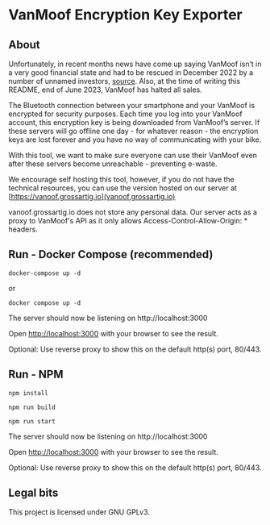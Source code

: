 # VanMoof Encryption Key Exporter

## About

Unfortunately, in recent months news have come up saying VanMoof isn’t in a very good financial state and had to be rescued in December 2022 by a number of unnamed investors, [source](https://archive.ph/ivRfD). Also, at the time of writing this README, end of June 2023, VanMoof has halted all sales. 

The Bluetooth connection between your smartphone and your VanMoof is encrypted for security purposes. Each time you log into your VanMoof account, this encryption key is being downloaded from VanMoof’s server. If these servers will go offline one day - for whatever reason - the encryption keys are lost forever and you have no way of communicating with your bike.

With this tool, we want to make sure everyone can use their VanMoof even after these servers become unreachable - preventing e-waste.

We encourage self hosting this tool, however, if you do not have the technical resources, you can use the version hosted on our server at [https://vanoof.grossartig.io](vanoof.grossartig.io)

vanoof.grossartig.io does not store any personal data. Our server acts as a proxy to VanMoof's API as it only allows Access-Control-Allow-Origin: * headers.

## Run - Docker Compose (recommended)
```
docker-compose up -d
```
or 
```
docker compose up -d
```
The server should now be listening on http://localhost:3000

Open [http://localhost:3000](http://localhost:3000) with your browser to see the result.

Optional: Use reverse proxy to show this on the default http(s) port, 80/443.
## Run - NPM
```
npm install
```
```
npm run build
```
```
npm run start
```
The server should now be listening on http://localhost:3000

Open [http://localhost:3000](http://localhost:3000) with your browser to see the result.

Optional: Use reverse proxy to show this on the default http(s) port, 80/443.

## Legal bits
This project is licensed under GNU GPLv3. 
